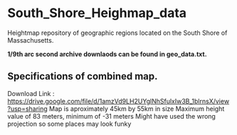 # South_Shore_Heighmap_data
Heightmap repository of geographic regions located on the South Shore of Massachusetts.

**1/9th arc second archive downlaods can be found in geo_data.txt.**

## Specifications of combined map.

Download Link : https://drive.google.com/file/d/1amzVd9LH2UYglNhSfulxIw3B_1blrnsX/view?usp=sharing
Map is aproximately 45km by 55km in size
Maximum height value of 83 meters, minimum of -31 meters
Might have used the wrong projection so some places may look funky
